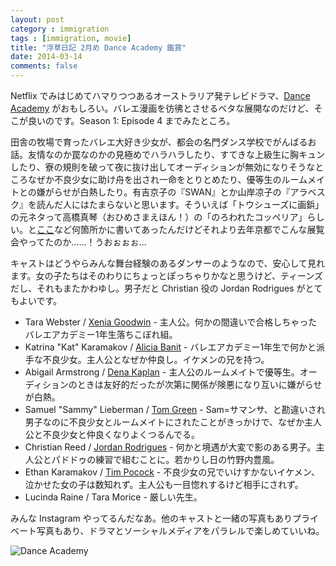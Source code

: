 ```yaml
---
layout: post
category : immigration
tags : [immigration, movie]
title: "浮草日記 2月め Dance Academy 鑑賞"
date: 2014-03-14
comments: false
---
```


Netflix でみはじめてハマりつつあるオーストラリア発テレビドラマ、[Dance Academy](http://en.wikipedia.org/wiki/Dance_Academy) がおもしろい。バレエ漫画を彷彿とさせるベタな展開なのだけど、そこが良いのです。Season 1: Episode 4 までみたところ。

田舎の牧場で育ったバレエ大好き少女が、都会の名門ダンス学校でがんばるお話。友情なのか罠なのかの見極めでハラハラしたり、すてきな上級生に胸キュンしたり、寮の規則を破って夜に抜け出してオーディションが無効になりそうなところなぜか不良少女に助け舟を出され一命をとりとめたり、優等生のルームメイトとの嫌がらせが白熱したり。有吉京子の『SWAN』とか山岸凉子の『アラベスク』を読んだ人にはたまらないと思います。そういえば「トウシューズに画鋲」の元ネタって高橋真琴（おひめさまえほん！）の「のろわれたコッペリア」らしい。と[ここ](http://dorianjesus.cocolog-nifty.com/pyon/2013/09/post-dcb6.html)など何箇所かに書いてあったんだけどそれより去年京都でこんな展覧会やってたのか……！うおぉぉぉ…

キャストはどうやらみんな舞台経験のあるダンサーのようなので、安心して見れます。女の子たちはそのわりにちょっとぽっちゃりかなと思うけど、ティーンズだし、それもまたかわゆし。男子だと Christian 役の Jordan Rodrigues がとてもよいです。

* Tara Webster / [Xenia Goodwin](http://instagram.com/xeniawarrior) - 主人公。何かの間違いで合格しちゃったバレエアカデミー1年生落ちこぼれ組。 
* Katrina "Kat" Karamakov / [Alicia Banit](http://instagram.com/aliciabanit) - バレエアカデミー1年生で何かと派手な不良少女。主人公となぜか仲良し。イケメンの兄を持つ。 
* Abigail Armstrong / [Dena Kaplan](http://instagram.com/denaamy) - 主人公のルームメイトで優等生。オーディションのときは友好的だったが次第に関係が険悪になり互いに嫌がらせが白熱。 
* Samuel "Sammy" Lieberman / [Tom Green](http://instagram.com/thomgreen) - Sam=サマンサ、と勘違いされ男子なのに不良少女とルームメイトにされたことがきっかけで、なぜか主人公と不良少女と仲良くなりよくつるんでる。 
* Christian Reed / [Jordan Rodrigues](http://instagram.com/jordansblah09) - 何かと境遇が大変で影のある男子。主人公とパドドゥの練習で組むことに。若かりし日の竹野内豊風。 
* Ethan Karamakov / [Tim Pocock](http://instagram.com/timjpocock) - 不良少女の兄でいけすかないイケメン、泣かせた女の子は数知れず。主人公も一目惚れするけど相手にされず。 
* Lucinda Raine / Tara Morice - 厳しい先生。 


みんな Instagram やってるんだなあ。他のキャストと一緒の写真もありプライベート写真もあり、ドラマとソーシャルメディアをパラレルで楽しめていいね。

![Dance Academy](https://lh4.googleusercontent.com/-Q9tGrvMWoFU/UyOECrFoTjI/AAAAAAAB8iU/qpZQ4qvl598/w620-h465-no/14+-+1)